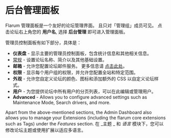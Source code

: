 # 后台管理面板

Flarum 管理面板是一个友好的论坛管理界面。 且只对「管理组」成员可见。 点击论坛右上角您的 **用户名**, 选择 **后台管理** 即可进入管理面板。

管理员控制面板有如下部分，具体是：
- **仪表盘** - 显示主要的管理员控制面板，包含统计信息和其他相关信息。
- [常规](https://docs.flarum.org/mail) - 设置论坛名称、简介以及其他基础设置。
- **邮箱** - 允许您配置论坛邮件服务。 更多信息请 [点击此处](https://docs.flarum.org/mail)。
- **权限** - 显示每个用户组的权限，并允许您配置全站和特定范围。
- **外观** - 允许您自定义论坛的颜色、图标和添加额外的 CSS 以自定义论坛样式。
- **用户** - 为您提供论坛中所有用户的分页列表，可以在此编辑或管理用户。
- **Advanced** - Allows you to configure advanced settings such as Maintenance Mode, Search drivers, and more.

Apart from the above-mentioned sections, the Admin Dashboard also allows you to manage your Extensions (including the flarum core extensions such as Tags) under the _Features_ section. 在 _主题 _ 和 _语言_ 模块下，您可以修改论坛主题或使用扩展以适应多语言。
